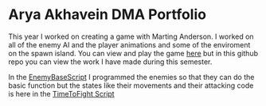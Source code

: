 # Arya Akhavein DMA Portfolio

This year I worked on creating a game with Marting Anderson. I worked on all of the enemy AI and the player animations and some of the enviroment on the spawn island. You can view and play the game [here](https://link-url-here.org) but in this github repo you can view the work I have made during this semester.

In the [EnemyBaseScript](https://github.com/Arnice123/Portfolio/blob/main/EnemyBaseScript.cs) I programmed the enemies so that they can do the basic function but the states like their movements and their attacking code is here in the [TimeToFight Script](https://github.com/Arnice123/Portfolio/blob/main/TimeToFight)
